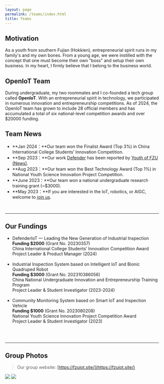 ```yaml
---
layout: page
permalink: /teams/index.html
title: Teams
---
```


## Motivation

As a youth from southern Fujian (Hokkien), entrepreneurial spirit runs in my family's and my own bones. From a young age, we were instilled with the concept that one must become their own "boss" and setup their own business. In my heart, I firmly believe that I belong to the business world.<br>

## OpenIoT Team

During undergraduate, my two roommates and I co-founded a tech group called **OpenIoT**. With an entrepreneurial spirit in technology, we participated in numerous innovation and entrepreneurship competitions. As of 2024, the OpenIoT team has grown to include 28 official members and has accumulated a total of six national-level competition awards and over $20000 funding.<br>

## Team News

- **Jan 2024：**Our team won the Finalist Award (Top 3%) in China International College Students’ Innovation Competition.
- **Sep 2023：**Our work [Defender](https://fzuiot.site/) has been reported by [Youth of FZU (News)](https://mp.weixin.qq.com/s/MF2NJQtEHsVwsm8Ym-l7Gg).
- **Aug 2023：**Our team won the Best Technology Award (Top 1%) in National Youth Science Innovation Project Competition.
- **June 2023：**Our team won a national undergraduate research training grant (~$3000).
- **May 2023：**If you are interested in the IoT, robotics, or AIGC, welcome to [join us](https://fzuiot.site/english/).<br>

<br>

---

## Our Fundings

- DefenderIoT — Leading the New Generation of Industrial Inspection<br>**Funding $2000** (Grant No. 20230357)<br>China International College Students’ Innovation Competition Award<br>Project Leader & Product Manager (2024)<br><br>
- Industrial Inspection System based on Intelligent IoT and Bionic Quadruped Robot<br>**Funding $3000** (Grant No. 202310386056)<br>China National Undergraduate Innovation and Entrepreneurship Training Program<br>Project Leader & Student Investigator (2023-2024)<br><br>
- Community Monitoring System based on Smart IoT and Inspection Vehicle<br>**Funding $1000** (Grant No. 2023080208)<br>National Youth Science Innovation Project Competition Award<br>Project Leader & Student Investigator (2023)<br><br>

<br>

---

## Group Photos

> Our group website: [https://fzuiot.site/](https://fzuiot.site/)

<div class="second">
<img src="https://caihanlin.com/images/teams/teams1.jpg">
<img src="https://caihanlin.com/images/teams/teams2.jpg">
</div>

<br>
